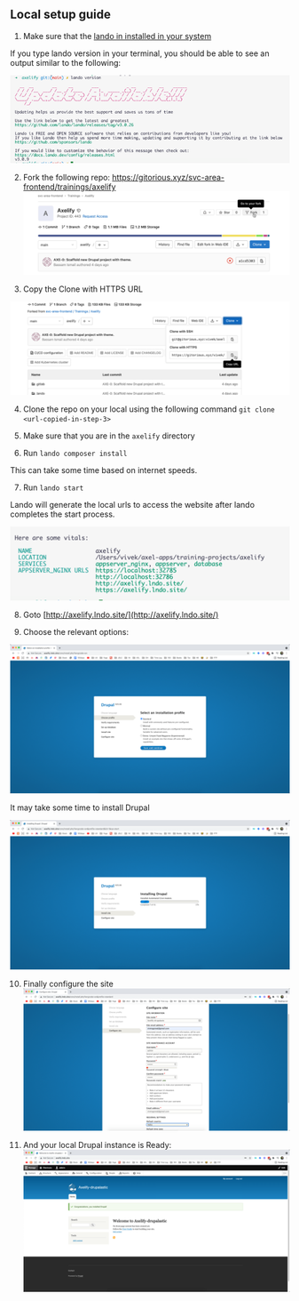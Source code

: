 ## Local setup guide

1. Make sure that the [lando in installed in your system](https://docs.lando.dev/basics/installation.html)

If you type lando version in your terminal, you should be able to see an output similar to the following:

![](docs/lando-check.png)


2. Fork the following repo: https://gitorious.xyz/svc-area-frontend/trainings/axelify 
![](docs/fork.png)


3. Copy the Clone with HTTPS URL

![](docs/clone.png)


4. Clone the repo on your local using the following command
`git clone <url-copied-in-step-3>`


5. Make sure that you are in the `axelify` directory


6. Run `lando composer install`

This can take some time based on internet speeds.


7. Run `lando start`

Lando will generate the local urls to access the website after lando completes the start process.

![](docs/localurls.png)


8. Goto [http://axelify.lndo.site/](http://axelify.lndo.site/)


9. Choose the relevant options:

![](docs/opts.png)

It may take some time to install Drupal 

![](docs/installation.png)


10.  Finally configure the site
![](docs/configuration.png)


11.  And your local Drupal instance is Ready:
![](docs/local-instance-ready.png)